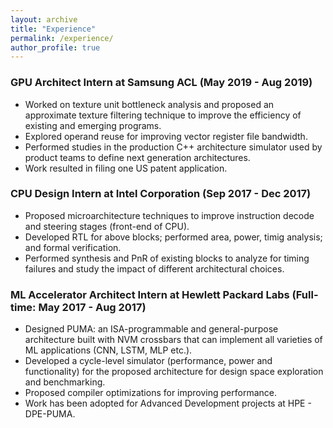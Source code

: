 ```yaml
---
layout: archive
title: "Experience"
permalink: /experience/
author_profile: true
---
```


### GPU Architect Intern at Samsung ACL (May 2019 - Aug 2019)

  * Worked on texture unit bottleneck analysis and proposed an approximate texture filtering technique to improve the efficiency of existing and emerging programs.
  * Explored operand reuse for improving vector register file bandwidth.
  * Performed studies in the production C++ architecture simulator used by product teams to define next generation architectures.
  * Work resulted in filing one US patent application.

### CPU Design Intern at Intel Corporation (Sep 2017 - Dec 2017)
  * Proposed microarchitecture techniques to improve instruction decode and steering stages (front-end of CPU).
  * Developed RTL for above blocks; performed area, power, timig analysis; and formal verification.
  * Performed synthesis and PnR of existing blocks to analyze for timing failures and study the impact of different architectural choices.

### ML Accelerator Architect Intern at Hewlett Packard Labs (Full-time: May 2017 - Aug 2017)
  * Designed PUMA: an ISA-programmable and general-purpose architecture built with NVM crossbars that can implement all varieties of ML applications (CNN, LSTM, MLP etc.).
  * Developed a cycle-level simulator (performance, power and functionality) for the proposed architecture for design space exploration and benchmarking.
  * Proposed compiler optimizations for improving performance.
  * Work has been adopted for Advanced Development projects at HPE - <a style="text-decoration:none" href="https://www.labs.hpe.com/next-next/dot-product-engine">DPE-PUMA</a>.
